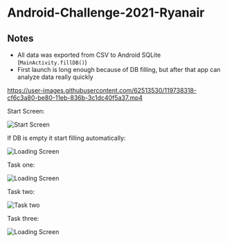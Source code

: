 



# Android-Challenge-2021-Ryanair

## Notes

* All data was exported from CSV to Android SQLite (`MainActivity.fillDB()`)
* First launch is long enough because of DB filling, but after that app can analyze data really quickly


https://user-images.githubusercontent.com/62513530/119738318-cf6c3a80-be80-11eb-836b-3c1dc40f5a37.mp4


Start Screen:

![Start Screen](https://github.com/ArtsiomKrauchanka/Android-Challenge-2021-Ryanair/blob/master/Screens/Zrzut%20ekranu%202021-05-26%20210238.png?raw=true)

If DB is empty it start filling automatically:

![Loading Screen](https://github.com/ArtsiomKrauchanka/Android-Challenge-2021-Ryanair/blob/master/Screens/Zrzut%20ekranu%202021-05-25%20225857.png?raw=true)

Task one:

![Loading Screen](https://github.com/ArtsiomKrauchanka/Android-Challenge-2021-Ryanair/blob/master/Screens/Zrzut%20ekranu%202021-05-26%20222916.png?raw=true)

Task two:

![Task two](https://github.com/ArtsiomKrauchanka/Android-Challenge-2021-Ryanair/blob/master/Screens/Zrzut%20ekranu%202021-05-26%20210210.png?raw=true)

Task three:

![Loading Screen](https://github.com/ArtsiomKrauchanka/Android-Challenge-2021-Ryanair/blob/master/Screens/Zrzut%20ekranu%202021-05-26%20223006.png?raw=true)



